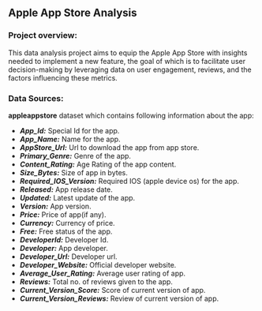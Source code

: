 ## Apple App Store Analysis

### Project overview:
This data analysis project aims to equip the Apple App Store with insights needed to implement a new feature, the goal of which is to facilitate user decision-making by leveraging data on user engagement, reviews, and the factors influencing these metrics.

### Data Sources:

**appleappstore** dataset which contains following information about the app:
* ***App_Id:*** Special Id for the app.
* ***App_Name:*** Name for the app.
* ***AppStore_Url:*** Url to download the app from app store.
* ***Primary_Genre:*** Genre of the app.
* ***Content_Rating:*** Age Rating of the app content.
* ***Size_Bytes:*** Size of app in bytes.
* ***Required_IOS_Version:*** Required IOS (apple device os) for the app.
* ***Released:*** App release date.
* ***Updated:*** Latest update of the app.
* ***Version:*** App version.
* ***Price:*** Price of app(if any).
* ***Currency:*** Currency of price.
* ***Free:*** Free status of the app.
* ***DeveloperId:*** Developer Id.
* ***Developer:*** App developer.
* ***Developer_Url:*** Developer url.
* ***Developer_Website:*** Official developer website.
* ***Average_User_Rating:*** Average user rating of app.
* ***Reviews:*** Total no. of reviews given to the app.
* ***Current_Version_Score:*** Score of current version of app.
* ***Current_Version_Reviews:*** Review of current version of app.
